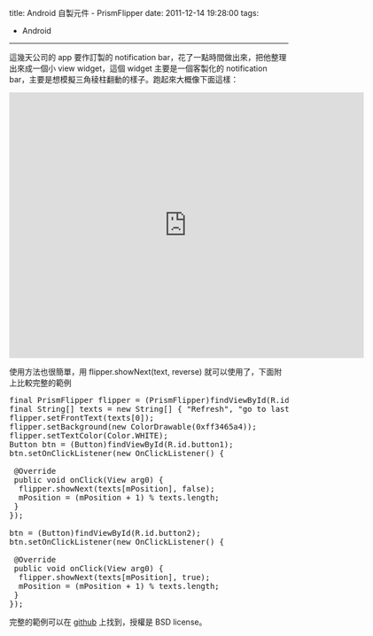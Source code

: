 title: Android 自製元件 - PrismFlipper
date: 2011-12-14 19:28:00
tags: 
- Android
---

這幾天公司的 app 要作訂製的 notification bar，花了一點時間做出來，把他整理出來成一個小 view widget，這個 widget 主要是一個客製化的 notification bar，主要是想模擬三角稜柱翻動的樣子。跑起來大概像下面這樣：

<div class="separator" style="clear: both; text-align: center;"><iframe width="640" height="480" src="http://www.youtube.com/embed/Ra37YQMtJ5E?hd=1" frameborder="0" allowfullscreen></iframe></div>

使用方法也很簡單，用 flipper.showNext(text, reverse) 就可以使用了，下面附上比較完整的範例

<pre class="brush: java">final PrismFlipper flipper = (PrismFlipper)findViewById(R.id.viewFlipper1);
final String[] texts = new String[] { "Refresh", "go to last read position", "last read post" };
flipper.setFrontText(texts[0]);
flipper.setBackground(new ColorDrawable(0xff3465a4));
flipper.setTextColor(Color.WHITE);
Button btn = (Button)findViewById(R.id.button1);
btn.setOnClickListener(new OnClickListener() {

 @Override
 public void onClick(View arg0) {
  flipper.showNext(texts[mPosition], false);
  mPosition = (mPosition + 1) % texts.length;
 }
});

btn = (Button)findViewById(R.id.button2);
btn.setOnClickListener(new OnClickListener() {

 @Override
 public void onClick(View arg0) {
  flipper.showNext(texts[mPosition], true);
  mPosition = (mPosition + 1) % texts.length;
 }
});
</pre>
完整的範例可以在 [github](https://github.com/yurenju/PrismFlipper) 上找到，授權是 BSD license。
